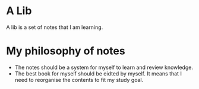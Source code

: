 # A Lib
A lib is a set of notes that I am learning.

# My philosophy of notes
- The notes should be a system for myself to learn and review knowledge.
- The best book for myself should be eidted by myself. It means that I need to reorganise the contents to fit my study goal.
